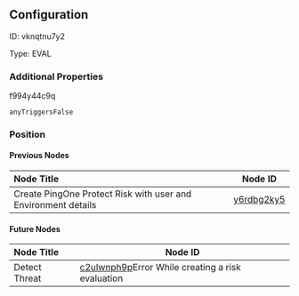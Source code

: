 # <nil>
## Configuration
ID:  vknqtnu7y2

Type: EVAL 







### Additional Properties
f994y44c9q
```string 
anyTriggersFalse
```





### Position

#### Previous Nodes
| Node Title | Node ID |
| :------------- | ------------ |
| Create PingOne Protect Risk with user and Environment details | [y6rdbg2ky5](./y6rdbg2ky5.md) | 
 
 #### Future Nodes
| Node Title | Node ID |
| :------------- | ------------ |
| Detect Threat |[c2ulwnph9p](./c2ulwnph9p.md)Error While creating a risk evaluation |[f994y44c9q](./f994y44c9q.md) | 